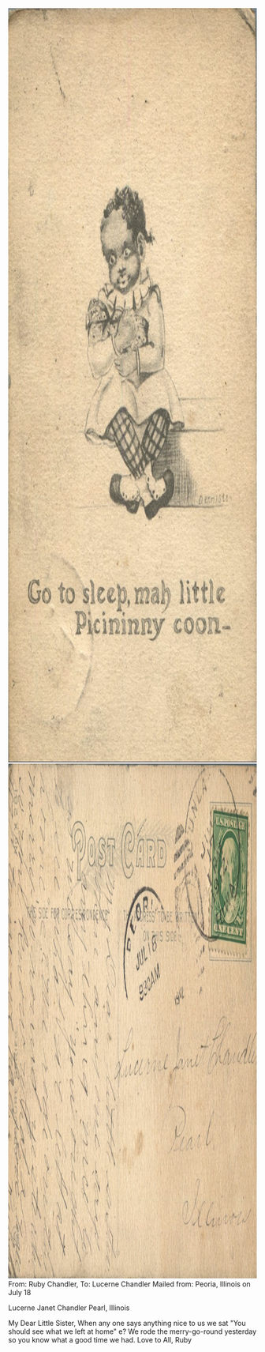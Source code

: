 <html><body><img class="alignnone size-full wp-image-1217" src="/wp-content/uploads/2014/06/postcard-2014-20140605_13490278_0528.jpg" alt="postcard-2014-20140605_13490278_0528" width="1042" height="1527"> <img class="alignnone size-full wp-image-1218" src="/wp-content/uploads/2014/06/postcard-2014-20140605_13491237_0529.jpg" alt="postcard-2014-20140605_13491237_0529" width="1553" height="1042">From: Ruby Chandler, To: Lucerne Chandler
Mailed from: Peoria, Illinois on July 18

Lucerne Janet Chandler
Pearl, Illinois

My Dear Little Sister,
When any one says anything nice to us we sat "You should see what we left at home" e? We rode the merry-go-round yesterday so you know what a good time we had.
Love to All,
Ruby</body></html>